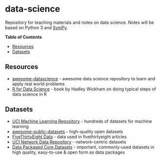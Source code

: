 # data-science

Repository for teaching materials and notes on data science. Notes will be
based on Python 3 and [SymPy](https://www.sympy.org).

**Table of Contents**

- [Resources](#resources)
- [Datasets](#datasets)

## Resources

- [awesome-datascience][awesomeds] - awesome data science repository to learn
  and apply real world problems
- [R for Data Science][r4ds] - book by Hadley Wickham on doing typical steps of
  data science in R

[awesomeds]: https://github.com/bulutyazilim/awesome-datascience
[r4ds]: http://r4ds.had.co.nz/

## Datasets

- [UCI Machine Learning Repository][uci] - hundreds of datasets for machine
  learning
- [awesome-public-datasets][public] - high-quality open datasets
- [FiveThirtyEight Data][538] - data used in fivethirtyeight articles
- [UCI Network Data Repository][nets] - network-centric datasets
- [Data Packaged Core Datasets][datapkg] - important, commonly-used datasets in
  high quality, easy-to-use & open form as data packages

[uci]: http://archive.ics.uci.edu/ml/index.php
[public]: https://github.com/caesar0301/awesome-public-datasets
[538]: https://github.com/fivethirtyeight/data
[nets]: https://networkdata.ics.uci.edu/index.php
[datapkg]: https://github.com/datasets
